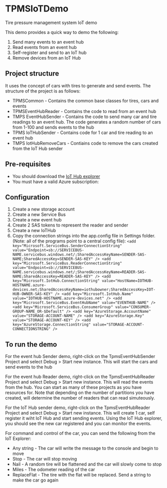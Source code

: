 # TPMSIoTDemo
Tire pressure management system IoT demo
 
This demo provides a quick way to demo the following:
1. Send many events to an event hub
2. Read events from an event hub
3. Self-register and send to an IoT hub
4. Remove devices from an IoT Hub
 
## Project structure
It uses the concept of cars with tires to generate and send events. The structure of the project is as follows:
* TPMSCommon - Contains the common base classes for tires, cars and events
* TPMSEventHubReader - Contains the code to read from an event hub
* TMPS EventHubSender - Contains the code to send many car and tire readings to an event hub. The code generates a random number of cars from 1-100 and sends events to the hub
* TPMS IoTHubSender - Contains code for 1 car and tire reading to an event hub
* TMPS IotHubRemoveCars - Contiains code to remove the cars created from the IoT Hub sender
 
## Pre-requisites
* You should download the [IoT Hub explorer](https://github.com/Azure/azure-iot-sdks/blob/master/tools/iothub-explorer/)
* You must have a valid Azure subscription:
 
## Configuration
1. Create a new storage account
2. Create a new Service Bus
3. Create a new event hub
4. Create 2 SAS tokens to represent the reader and sender
5. Create a new IoTHub
6. Copy the connection strings into the app.config file in Settings folder. (Note: all of the programs point to a central config file):
 `
	<add key="Microsoft.ServiceBus.SenderConnectionString" value="Endpoint=sb://SERVICEBUS-NAME.servicebus.windows.net/;SharedAccessKeyName=SENDER-SAS-NAME;SharedAccessKey=SENDER-SAS-KEY" />
	<add key="Microsoft.ServiceBus.ReaderConnectionString" value="Endpoint=sb://SERVICEBUS-NAME.servicebus.windows.net/;SharedAccessKeyName=READER-SAS-NAME;SharedAccessKey=READER-SAS-KEY" />
	<add key="Microsoft.IotHub.ConnectionString" value="HostName=IOTHUB-HOSTNAME.azure-devices.net;SharedAccessKeyName=iothubowner;SharedAccessKey=IOT-HUB-OWNER-SAS-KEY" />
	<add key="Microsoft.IotHub.Name" value="IOTHUB-HOSTNAME.azure-devices.net" />
	<add key="Microsoft.ServiceBus.EventHubName" value="EVENTHUB-NAME" />
	<add key="Microsoft.ServiceBus.ConsumerGroup" value="CONSUMER-GROUP-NAME_OR-$Default" />
	<add key="AzureStorage.AccountName" value="STORAGE-ACCOUNT-NAME" />
	<add key="AzureStorage.Key" value="STORAGE-ACCOUNT-KEY" />
	<add key="AzureStorage.ConnectionString" value="STORAGE-ACCOUNT-CONNECTIONSTRING" />
`
## To run the demo	
For the event hub Sender demo, right-click on the TpmsEventHubSender Project and select Debug > Start new instance. This will start the cars and send events to the hub

For the event hub Reader demo, right-click on the TpmsEventHubReader Project and select Debug > Start new instance. This will read the events from the hub. You can start as many of these projects as you have resources for. Note that depending on the number of partitions you have created, will determine the number of readers that can read simuteously.
 
For the IoT Hub sender demo, right-click on the TpmsEventHubReader Project and select Debug > Start new instance. This will create 1 car, self register it wiht IoT Hub and start sending events. Using the IoT Hub explorer, you should see the new car registered and you can monitor the events.

For command and control of the car, you can send the following from the IoT Explorer:
* Any string - The car will write the message to the console and begin to move
* Stop - The car will stop moving
* Nail - A random tire will be flattened and the car will slowly come to stop
* Miles - The odometer reading of the car
* ReplaceFlat - The tire with the flat will be replaced. Send a string to make the car go again


